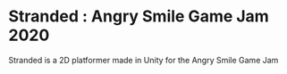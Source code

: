 # Stranded : Angry Smile Game Jam 2020

Stranded is a 2D platformer made in Unity for the Angry Smile Game Jam
